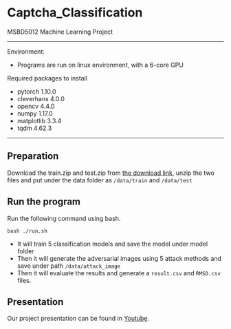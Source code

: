 # Captcha_Classification
MSBD5012 Machine Learning Project

-----
Environment:
- Programs are run on linux environment, with a 6-core GPU

Required packages to install
- pytorch 1.10.0
- cleverhans 4.0.0
- opencv 4.4.0
- numpy 1.17.0
- matplotlib 3.3.4
- tqdm 4.62.3

------
## Preparation
Download the train.zip and test.zip from <a href="https://drive.google.com/drive/folders/1clyJvuedGKL7mWSatx1pCnOFKUWFJzBo?usp=sharing">the download link</a>, unzip the two files and put under the data folder as `/data/train` and `/data/test`

## Run the program
Run the following command using bash.
```
bash ./run.sh
```
- It will train 5 classification models and save the model under model folder
- Then it will generate the adversarial images using 5 attack methods and save under path `/data/attack_image`
- Then it will evaluate the results and generate a `result.csv` and `RMSD.csv` files.

## Presentation
Our project presentation can be found in [Youtube](https://www.youtube.com/watch?v=-txlUtuKonA&list=LL&index=1&t=1s).
